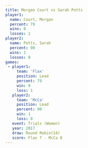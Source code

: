 ```yaml
---
title: Morgan Court vs Sarah Potts
player1:             
  name: Court, Morgan
  percent: 79        
  wins: 0            
  losses: 1          
player2:             
  name: Potts, Sarah 
  percent: 90        
  wins: 1            
  losses: 0          
games:
 - player1:        
     team: 'Flax'  
     position: Lead
     percent: 79   
     win: 0        
     loss: 1       
   player2:        
     team: 'McCa'  
     position: Lead
     percent: 90   
     win: 1        
     loss: 0       
   event: Trials (Women) 
   year: 2017            
   draw: Round Robin(14) 
   score: Flax 7 - McCa 8
---
```

